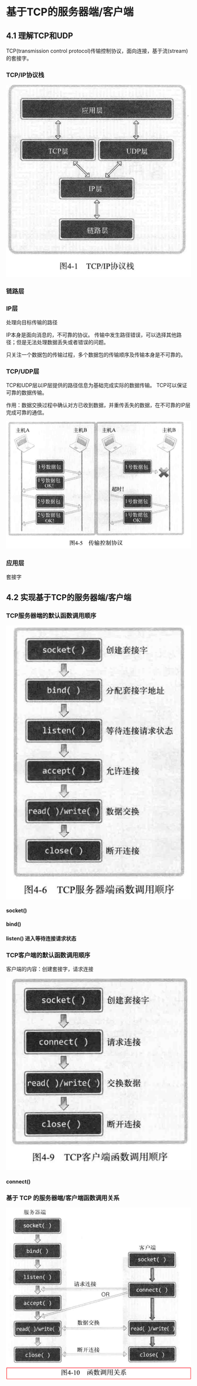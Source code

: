 # 基于TCP的服务器端/客户端

## 4.1 理解TCP和UDP

TCP(transmission control protocol)传输控制协议，面向连接，基于流(stream)的套接字。

### TCP/IP协议栈

![](Chapter4_img/Screenshot%20from%202022-03-10%2014-27-35.png)

### 链路层

### IP层

处理向目标传输的路径

IP本身是面向消息的，不可靠的协议。
传输中发生路径错误，可以选择其他路径；但是无法处理数据丢失或者错误的问题。

只关注一个数据包的传输过程，多个数据包的传输顺序及传输本身是不可靠的。

### TCP/UDP层

TCP和UDP层以IP层提供的路径信息为基础完成实际的数据传输。
TCP可以保证可靠的数据传输。

作用：数据交换过程中确认对方已收到数据，并重传丢失的数据，在不可靠的IP层完成可靠的通信。

![](Chapter4_img/Screenshot%20from%202022-03-10%2014-40-52.png)

### 应用层

套接字

## 4.2 实现基于TCP的服务器端/客户端

### TCP服务器端的默认函数调用顺序

![](Chapter4_img/Screenshot%20from%202022-03-10%2014-44-30.png)

#### socket()

#### bind()

#### listen() 进入等待连接请求状态

### TCP客户端的默认函数调用顺序

客户端的内容：创建套接字，请求连接

![](Chapter4_img/Screenshot%20from%202022-03-20%2016-33-50.png)

#### connect()

### 基于 TCP 的服务器端/客户端函数调用关系

![](Chapter4_img/Screenshot%20from%202022-03-20%2016-40-28.png)


